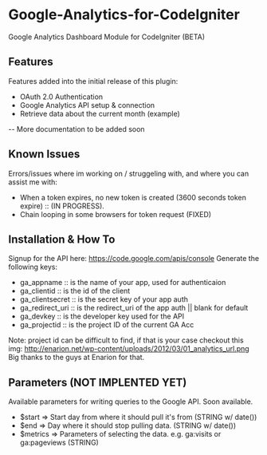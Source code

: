 Google-Analytics-for-CodeIgniter
================================

Google Analytics Dashboard Module for CodeIgniter (BETA)

Features
------------------------

Features added into the initial release of this plugin:

* OAuth 2.0 Authentication
* Google Analytics API setup & connection
* Retrieve data about the current month (example)

-- More documentation to be added soon


Known Issues
------------------------

Errors/issues where im working on / struggeling with, and where you can assist me with:

* When a token expires, no new token is created (3600 seconds token expire) :: (IN PROGRESS).
* Chain looping in some browsers for token request (FIXED)


Installation & How To
------------------------

Signup for the API here: https://code.google.com/apis/console
Generate the following keys:

* ga_appname	    :: is the name of your app, used for authenticaion
* ga_clientid 	    :: is the id of the client
* ga_clientsecret	:: is the secret key of your app auth
* ga_redirect_uri  	:: is the redirect_uri of the app auth || blank for default
* ga_devkey			:: is the developer key used for the API
* ga_projectid		:: is the project ID of the current GA Acc

Note: project id can be difficult to find, if that is your case checkout this img:
http://enarion.net/wp-content/uploads/2012/03/01_analytics_url.png
Big thanks to the guys at Enarion for that.


Parameters (NOT IMPLENTED YET)
------------------------

Available parameters for writing queries to the Google API. Soon available.

* $start 	=> Start day from where it should pull it's from (STRING w/ date())
* $end	 	=> Day where it should stop pulling data. (STRING w/ date())
* $metrics	=> Parameters of selecting the data. e.g. ga:visits or ga:pageviews (STRING)
